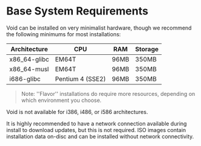 # Base System Requirements

Void can be installed on very minimalist hardware, though we recommend
the following minimums for most installations:

| Architecture | CPU              | RAM  | Storage |
|--------------|------------------|------|---------|
| x86_64-glibc | EM64T            | 96MB | 350MB   |
| x86_64-musl  | EM64T            | 96MB | 350MB   |
| i686-glibc   | Pentium 4 (SSE2) | 96MB | 350MB   |

> Note: ''Flavor'' installations do require more resources, depending on which
> environment you choose.

Void is not available for i386, i486, or i586 architectures.

It is highly recommended to have a network connection available during
install to download updates, but this is not required.  ISO images
contain installation data on-disc and can be installed without network
connectivity.
